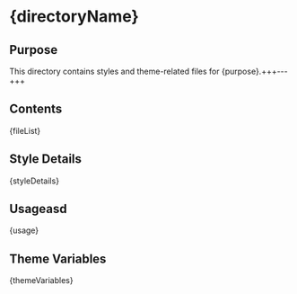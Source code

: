 # {directoryName}

## Purpose
This directory contains styles and theme-related files for {purpose}.+++---+++

## Contents
{fileList}

## Style Details
{styleDetails}

## Usageasd
{usage}

## Theme Variables

{themeVariables}



